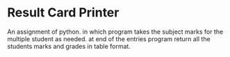 # Result Card Printer
An assignment of python. in which program takes the subject marks for the multiple student as needed. at end of the entries program return all the students marks and grades in table format.
